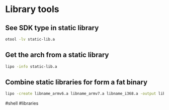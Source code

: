 # Library tools

## See SDK type in static library

```sh
otool -lv static-lib.a
```

## Get the arch from a static library

```sh
lipo -info static-lib.a 
```

## Combine static libraries for form a fat binary

```sh
lipo -create libname_armv6.a libname_armv7.a libname_i368.a -output libname.a
```

#shell #libraries